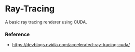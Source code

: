 # Ray-Tracing
A basic ray tracing renderer using CUDA.
### Reference
* https://devblogs.nvidia.com/accelerated-ray-tracing-cuda/